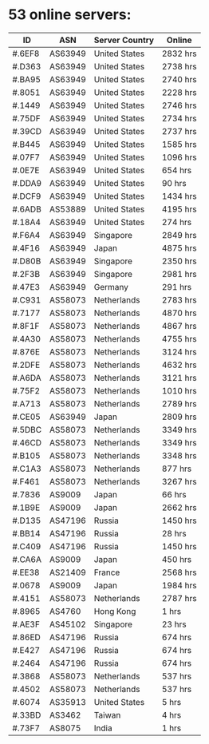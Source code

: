 # 53 online servers:

| ID | ASN | Server Country | Online |
| ------ | ------ | ------ | ------ |
| #.6EF8 | AS63949 | United States | 2832 hrs |
| #.D363 | AS63949 | United States | 2738 hrs |
| #.BA95 | AS63949 | United States | 2740 hrs |
| #.8051 | AS63949 | United States | 2228 hrs |
| #.1449 | AS63949 | United States | 2746 hrs |
| #.75DF | AS63949 | United States | 2734 hrs |
| #.39CD | AS63949 | United States | 2737 hrs |
| #.B445 | AS63949 | United States | 1585 hrs |
| #.07F7 | AS63949 | United States | 1096 hrs |
| #.0E7E | AS63949 | United States | 654 hrs |
| #.DDA9 | AS63949 | United States | 90 hrs |
| #.DCF9 | AS63949 | United States | 1434 hrs |
| #.6ADB | AS53889 | United States | 4195 hrs |
| #.18A4 | AS63949 | United States | 274 hrs |
| #.F6A4 | AS63949 | Singapore | 2849 hrs |
| #.4F16 | AS63949 | Japan | 4875 hrs |
| #.D80B | AS63949 | Singapore | 2350 hrs |
| #.2F3B | AS63949 | Singapore | 2981 hrs |
| #.47E3 | AS63949 | Germany | 291 hrs |
| #.C931 | AS58073 | Netherlands | 2783 hrs |
| #.7177 | AS58073 | Netherlands | 4870 hrs |
| #.8F1F | AS58073 | Netherlands | 4867 hrs |
| #.4A30 | AS58073 | Netherlands | 4755 hrs |
| #.876E | AS58073 | Netherlands | 3124 hrs |
| #.2DFE | AS58073 | Netherlands | 4632 hrs |
| #.A6DA | AS58073 | Netherlands | 3121 hrs |
| #.75F2 | AS58073 | Netherlands | 1010 hrs |
| #.A713 | AS58073 | Netherlands | 2789 hrs |
| #.CE05 | AS63949 | Japan | 2809 hrs |
| #.5DBC | AS58073 | Netherlands | 3349 hrs |
| #.46CD | AS58073 | Netherlands | 3349 hrs |
| #.B105 | AS58073 | Netherlands | 3348 hrs |
| #.C1A3 | AS58073 | Netherlands | 877 hrs |
| #.F461 | AS58073 | Netherlands | 3267 hrs |
| #.7836 | AS9009 | Japan | 66 hrs |
| #.1B9E | AS9009 | Japan | 2662 hrs |
| #.D135 | AS47196 | Russia | 1450 hrs |
| #.BB14 | AS47196 | Russia | 28 hrs |
| #.C409 | AS47196 | Russia | 1450 hrs |
| #.CA6A | AS9009 | Japan | 450 hrs |
| #.EE38 | AS21409 | France | 2568 hrs |
| #.0678 | AS9009 | Japan | 1984 hrs |
| #.4151 | AS58073 | Netherlands | 2787 hrs |
| #.8965 | AS4760 | Hong Kong | 1 hrs |
| #.AE3F | AS45102 | Singapore | 23 hrs |
| #.86ED | AS47196 | Russia | 674 hrs |
| #.E427 | AS47196 | Russia | 674 hrs |
| #.2464 | AS47196 | Russia | 674 hrs |
| #.3868 | AS58073 | Netherlands | 537 hrs |
| #.4502 | AS58073 | Netherlands | 537 hrs |
| #.6074 | AS35913 | United States | 5 hrs |
| #.33BD | AS3462 | Taiwan | 4 hrs |
| #.73F7 | AS8075 | India | 1 hrs |

